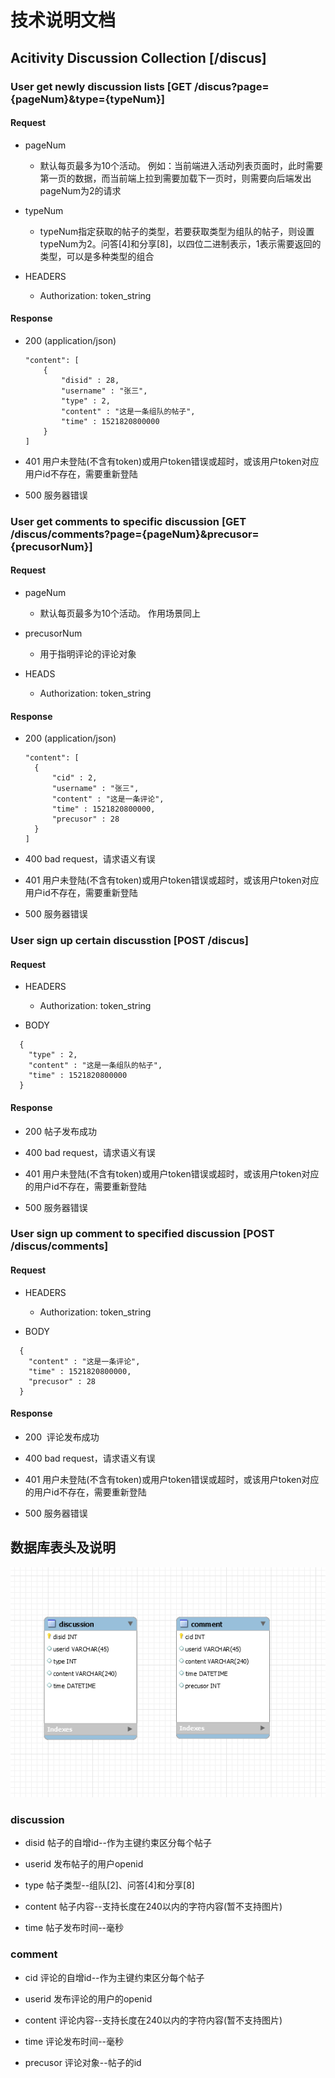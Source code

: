 # 技术说明文档

## Acitivity Discussion Collection [/discus]

### User get newly discussion lists [GET /discus?page={pageNum}&type={typeNum}]

#### Request

- pageNum

  - 默认每页最多为10个活动。
    例如：当前端进入活动列表页面时，此时需要第一页的数据，而当前端上拉到需要加载下一页时，则需要向后端发出pageNum为2的请求

- typeNum

  - typeNum指定获取的帖子的类型，若要获取类型为组队的帖子，则设置typeNum为2。问答[4]和分享[8]，以四位二进制表示，1表示需要返回的类型，可以是多种类型的组合

- HEADERS

  - Authorization: token_string

#### Response

- 200 (application/json)


  ```
  "content": [
      {
          "disid" : 28,
          "username" : "张三",
          "type" : 2,
          "content" : "这是一条组队的帖子",
          "time" : 1521820800000
      }
  ]
  ```

- 401
  用户未登陆(不含有token)或用户token错误或超时，或该用户token对应用户id不存在，需要重新登陆

- 500
  服务器错误

### User get comments to specific discussion [GET /discus/comments?page={pageNum}&precusor={precusorNum}]

#### Request

- pageNum

  - 默认每页最多为10个活动。
    作用场景同上

- precusorNum

  - 用于指明评论的评论对象

- HEADS

  - Authorization: token_string

#### Response

- 200 (application/json)

  ```
  "content": [
    {
        "cid" : 2,
        "username" : "张三",
        "content" : "这是一条评论",
        "time" : 1521820800000,
        "precusor" : 28
    }
  ]
  ```

- 400
  bad request，请求语义有误

- 401
  用户未登陆(不含有token)或用户token错误或超时，或该用户token对应用户id不存在，需要重新登陆

- 500
  服务器错误

### User sign up certain discusstion [POST /discus]

#### Request

- HEADERS

  - Authorization: token_string

- BODY

```
  {
    "type" : 2,
    "content" : "这是一条组队的帖子",
    "time" : 1521820800000
  }
```

#### Response

- 200
  帖子发布成功

- 400
  bad request，请求语义有误

- 401
  用户未登陆(不含有token)或用户token错误或超时，或该用户token对应的用户id不存在，需要重新登陆

- 500
  服务器错误

### User sign up comment to specified discussion [POST /discus/comments]

#### Request

- HEADERS

  - Authorization: token_string

- BODY

```
  {
    "content" : "这是一条评论",
    "time" : 1521820800000,
    "precusor" : 28
  }
```
#### Response

- 200
  评论发布成功

- 400
  bad request，请求语义有误

- 401
  用户未登陆(不含有token)或用户token错误或超时，或该用户token对应的用户id不存在，需要重新登陆

- 500
  服务器错误

## 数据库表头及说明

![数据库字段及类型](./activity-discussion-database.png)

### discussion

- disid
  帖子的自增id--作为主键约束区分每个帖子

- userid
  发布帖子的用户openid

- type
  帖子类型--组队[2]、问答[4]和分享[8]

- content
  帖子内容--支持长度在240以内的字符内容(暂不支持图片)

- time
  帖子发布时间--毫秒

### comment

- cid
  评论的自增id--作为主键约束区分每个帖子

- userid
  发布评论的用户的openid

- content
  评论内容--支持长度在240以内的字符内容(暂不支持图片)

- time
  评论发布时间--毫秒

- precusor
  评论对象--帖子的id

